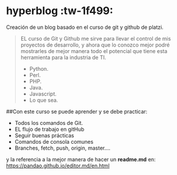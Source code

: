 # hyperblog :tw-1f499:
Creación de un blog basado en el curso de git y github de platzi.
> EL curso de Git y Github me sirve para llevar el control de mis proyectos de desarrollo, y ahora que lo conozco mejor podré mostrarles de mejor manera todo el potencial que tiene esta herramienta para la industria de TI.
> - Python.
> - Perl.
> - PHP.
> - Java.
> - Javascript.
> - Lo que sea.

##Con este curso se puede aprender y se debe practicar:
* Todos los comandos de Git.
* EL flujo de trabajo en gitHub
* Seguir buenas prácticas
* Comandos de consola comunes
* Branches, fetch, push, origin, master....

y la referencia a la mejor manera de hacer un **readme.md** en: https://pandao.github.io/editor.md/en.html
